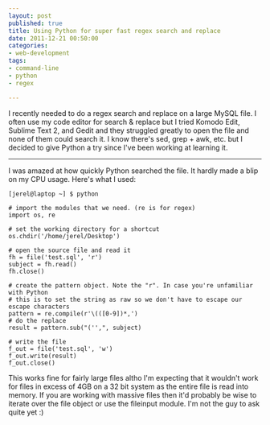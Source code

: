 ```yaml
---
layout: post
published: true
title: Using Python for super fast regex search and replace
date: 2011-12-21 00:50:00
categories:
- web-development
tags:
- command-line
- python
- regex

---
```


I recently needed to do a regex search and replace on a large MySQL file. I often use my code editor for search &amp; replace but I tried Komodo Edit, Sublime Text 2, and Gedit and they struggled greatly to open the file and none of them could search it. I know there&#39;s sed, grep + awk, etc. but I decided to give Python a try since I&#39;ve been working at learning it.

---


I was amazed at how quickly Python searched the file. It hardly made a blip on my CPU usage. Here's what I used:

    [jerel@laptop ~] $ python

    # import the modules that we need. (re is for regex)
    import os, re

    # set the working directory for a shortcut
    os.chdir('/home/jerel/Desktop')

    # open the source file and read it
    fh = file('test.sql', 'r')
    subject = fh.read()
    fh.close()

    # create the pattern object. Note the "r". In case you're unfamiliar with Python
    # this is to set the string as raw so we don't have to escape our escape characters
    pattern = re.compile(r'\(([0-9])*,')
    # do the replace
    result = pattern.sub("('',", subject)

    # write the file
    f_out = file('test.sql', 'w')
    f_out.write(result)
    f_out.close()

This works fine for fairly large files altho I'm expecting that it wouldn't work for files in excess of 4GB on a 32 bit system as the entire file is read into memory. If you are working with massive files then it'd probably be wise to iterate over the file object or use the fileinput module. I'm not the guy to ask quite yet :)
